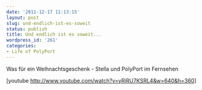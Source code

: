 ```yaml
---
date: '2011-12-17 11:13:15'
layout: post
slug: und-endlich-ist-es-soweit
status: publish
title: Und endlich ist es soweit...
wordpress_id: '261'
categories:
- Life of PolyPort
---
```


Was für ein Weihnachtsgeschenk - Stella und PolyPort im Fernsehen

[youtube http://www.youtube.com/watch?v=yRjRU7KSRL4&w=640&h=360]


